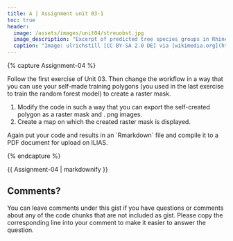 ```yaml
---
title: A | Assignment unit 03-1
toc: true
header:
  image: /assets/images/unit04/streuobst.jpg
  image_description: "Excerpt of predicted tree species groups in Rhineland-Palatinate"
  caption: "Image: ulrichstill [CC BY-SA 2.0 DE] via [wikimedia.org](https://commons.wikimedia.org/wiki/File:Tuebingen_Streuobstwiese.jpg)"
---
```





{% capture Assignment-04 %}



Follow the first exercise of Unit 03. Then change the workflow in a way that you can use your self-made training polygons (you used in the last exercise to train the random forest model) to create a raster mask.
1.	Modify the code in such a way that you can export the self-created polygon as a raster mask and . png images.
2.	Create a map on which the created raster mask is displayed.

Again put your code and results in an ´Rmarkdown´ file and compile it to a PDF document for upload on ILIAS.

{% endcapture %}
<div class="notice--success">
  {{ Assignment-04 | markdownify }}
</div>
















## Comments?
You can leave comments under this gist if you have questions or comments about any of the code chunks that are not included as gist. Please copy the corresponding line into your comment to make it easier to answer the question. 



<script src="https://utteranc.es/client.js"
        repo="GeoMOER/geoAI"
        issue-term="GeoAI_2022_unit_04_assignment_4_1"
        theme="github-light"
        crossorigin="anonymous"
        async>
</script>

